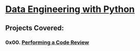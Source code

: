 # [Data Engineering with Python](https://github.com/GideonBature/datacamp-data_engineering)

## Projects Covered:

### 0x00. [Performing a Code Review](https://github.com/GideonBature/datacamp-data_engineering/tree/main/0x00-python_performing_a_code_review)
